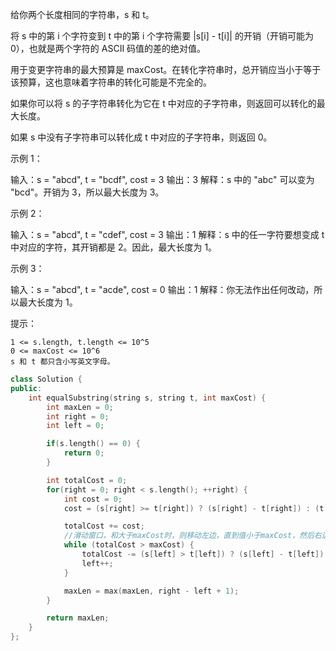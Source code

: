 给你两个长度相同的字符串，s 和 t。

将 s 中的第 i 个字符变到 t 中的第 i 个字符需要 |s[i] - t[i]| 的开销（开销可能为 0），也就是两个字符的 ASCII 码值的差的绝对值。

用于变更字符串的最大预算是 maxCost。在转化字符串时，总开销应当小于等于该预算，这也意味着字符串的转化可能是不完全的。

如果你可以将 s 的子字符串转化为它在 t 中对应的子字符串，则返回可以转化的最大长度。

如果 s 中没有子字符串可以转化成 t 中对应的子字符串，则返回 0。

 

示例 1：

输入：s = "abcd", t = "bcdf", cost = 3
输出：3
解释：s 中的 "abc" 可以变为 "bcd"。开销为 3，所以最大长度为 3。

示例 2：

输入：s = "abcd", t = "cdef", cost = 3
输出：1
解释：s 中的任一字符要想变成 t 中对应的字符，其开销都是 2。因此，最大长度为 1。


示例 3：

输入：s = "abcd", t = "acde", cost = 0
输出：1
解释：你无法作出任何改动，所以最大长度为 1。


 

提示：


	1 <= s.length, t.length <= 10^5
	0 <= maxCost <= 10^6
	s 和 t 都只含小写英文字母。

~~~cpp
class Solution {
public:
    int equalSubstring(string s, string t, int maxCost) {
        int maxLen = 0;
        int right = 0;
        int left = 0;

        if(s.length() == 0) {
            return 0;
        }

        int totalCost = 0;
        for(right = 0; right < s.length(); ++right) {
            int cost = 0;
            cost = (s[right] >= t[right]) ? (s[right] - t[right]) : (t[right] - s[right]);

            totalCost += cost;
            //滑动窗口，和大于maxCost时，则移动左边，直到值小于maxCost，然后右边继续加和
            while (totalCost > maxCost) {
                totalCost -= (s[left] > t[left]) ? (s[left] - t[left]) : (t[left] - s[left]);
                left++;
            }

            maxLen = max(maxLen, right - left + 1);
        }

        return maxLen;
    }
};
~~~